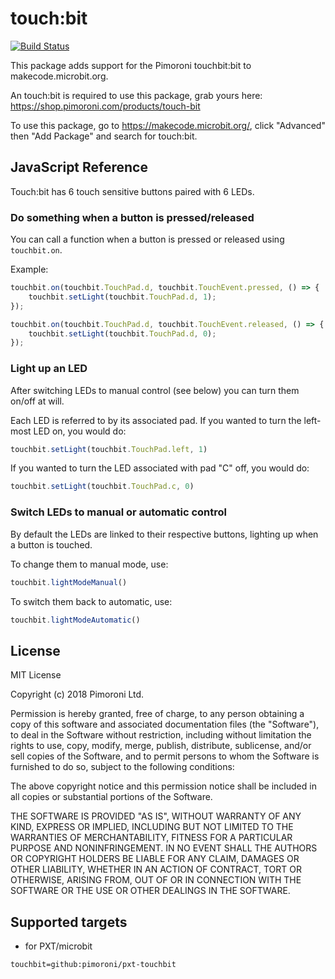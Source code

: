 # touch:bit

 [![Build Status](https://travis-ci.org/pimoroni/pxt-touchbit.svg?branch=master)](https://travis-ci.org/pimoroni/pxt-touchbit)

This package adds support for the Pimoroni touchbit:bit to makecode.microbit.org.

An touch:bit is required to use this package, grab yours here: https://shop.pimoroni.com/products/touch-bit

To use this package, go to https://makecode.microbit.org/, click "Advanced" then "Add Package" and search for touch:bit. 

## JavaScript Reference

Touch:bit has 6 touch sensitive buttons paired with 6 LEDs.

### Do something when a button is pressed/released

You can call a function when a button is pressed or released using `touchbit.on`.

Example:

```typescript
touchbit.on(touchbit.TouchPad.d, touchbit.TouchEvent.pressed, () => {
    touchbit.setLight(touchbit.TouchPad.d, 1);
});

touchbit.on(touchbit.TouchPad.d, touchbit.TouchEvent.released, () => {
    touchbit.setLight(touchbit.TouchPad.d, 0);
});
```

### Light up an LED

After switching LEDs to manual control (see below) you can turn them on/off at will.

Each LED is referred to by its associated pad. If you wanted to turn the left-most LED on, you would do:

```typescript
touchbit.setLight(touchbit.TouchPad.left, 1)
```

If you wanted to turn the LED associated with pad "C" off, you would do:

```typescript
touchbit.setLight(touchbit.TouchPad.c, 0)
```

### Switch LEDs to manual or automatic control

By default the LEDs are linked to their respective buttons, lighting up when a button is touched.

To change them to manual mode, use:

```typescript
touchbit.lightModeManual()
```

To switch them back to automatic, use:

```typescript
touchbit.lightModeAutomatic()
```

## License

MIT License

Copyright (c) 2018 Pimoroni Ltd.

Permission is hereby granted, free of charge, to any person obtaining a copy
of this software and associated documentation files (the "Software"), to deal
in the Software without restriction, including without limitation the rights
to use, copy, modify, merge, publish, distribute, sublicense, and/or sell
copies of the Software, and to permit persons to whom the Software is
furnished to do so, subject to the following conditions:

The above copyright notice and this permission notice shall be included in all
copies or substantial portions of the Software.

THE SOFTWARE IS PROVIDED "AS IS", WITHOUT WARRANTY OF ANY KIND, EXPRESS OR
IMPLIED, INCLUDING BUT NOT LIMITED TO THE WARRANTIES OF MERCHANTABILITY,
FITNESS FOR A PARTICULAR PURPOSE AND NONINFRINGEMENT. IN NO EVENT SHALL THE
AUTHORS OR COPYRIGHT HOLDERS BE LIABLE FOR ANY CLAIM, DAMAGES OR OTHER
LIABILITY, WHETHER IN AN ACTION OF CONTRACT, TORT OR OTHERWISE, ARISING FROM,
OUT OF OR IN CONNECTION WITH THE SOFTWARE OR THE USE OR OTHER DEALINGS IN THE
SOFTWARE.

## Supported targets

* for PXT/microbit

```package
touchbit=github:pimoroni/pxt-touchbit
```
